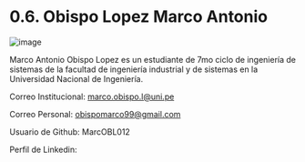 # 0.6. Obispo Lopez Marco Antonio


![image](https://github.com/user-attachments/assets/46068811-95c0-4f20-8575-33d840250db8)

Marco Antonio Obispo Lopez es un estudiante de 7mo ciclo de ingeniería de sistemas de la facultad de ingeniería industrial y de sistemas en la Universidad Nacional de Ingeniería.

Correo Institucional: marco.obispo.l@uni.pe

Correo Personal: obispomarco99@gmail.com

Usuario de Github: MarcOBL012

Perfil de Linkedin: 


